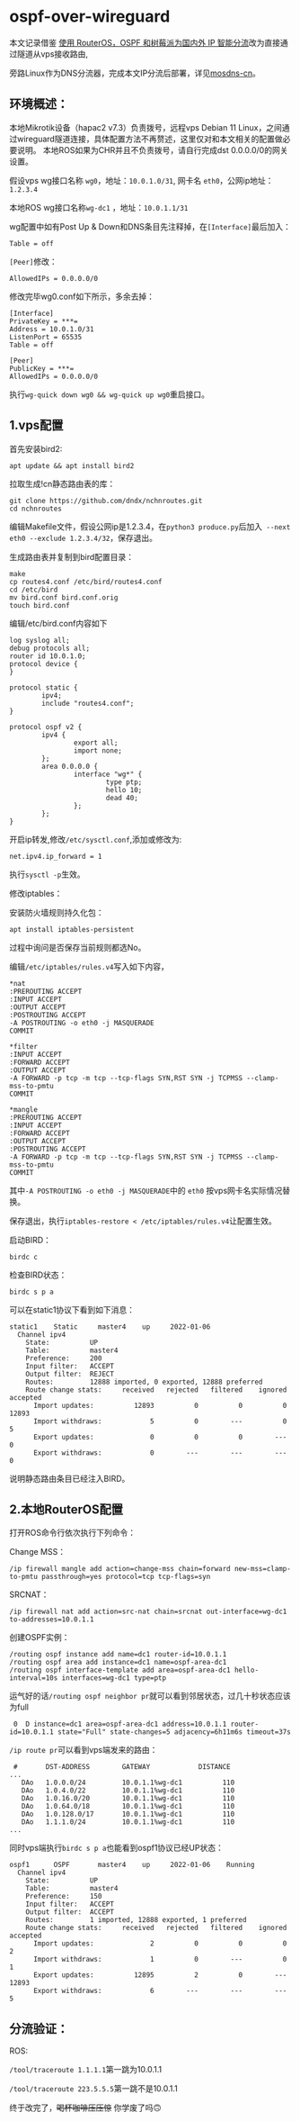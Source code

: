# ospf-over-wireguard

本文记录借鉴 [使用 RouterOS，OSPF 和树莓派为国内外 IP 智能分流](https://idndx.com/use-routeros0-and-raspberry-pi-to-create-split-routing-for-different-ip-ranges/)改为直接通过隧道从vps接收路由,

旁路Linux作为DNS分流器，完成本文IP分流后部署，详见[mosdns-cn](https://github.com/allanchen2019/mosdns-cn-debian-install)。

## 环境概述：

本地Mikrotik设备（hapac2 v7.3）负责拨号，远程vps Debian 11 Linux，之间通过wireguard隧道连接，具体配置方法不再赘述，这里仅对和本文相关的配置做必要说明。
本地ROS如果为CHR并且不负责拨号，请自行完成dst 0.0.0.0/0的网关设置。

假设vps wg接口名称 `wg0`，地址：`10.0.1.0/31`,
网卡名 `eth0`，公网ip地址：`1.2.3.4`

本地ROS wg接口名称`wg-dc1` ，地址：`10.0.1.1/31`

wg配置中如有Post Up & Down和DNS条目先注释掉，在`[Interface]`最后加入：

`Table = off`

`[Peer]`修改：

`AllowedIPs = 0.0.0.0/0`

修改完毕wg0.conf如下所示，多余去掉：

```
[Interface]
PrivateKey = ***=
Address = 10.0.1.0/31
ListenPort = 65535
Table = off

[Peer]
PublicKey = ***=
AllowedIPs = 0.0.0.0/0
```

执行`wg-quick down wg0 && wg-quick up wg0`重启接口。

## 1.vps配置

首先安装bird2:

`apt update && apt install bird2`

拉取生成!cn静态路由表的库：
```
git clone https://github.com/dndx/nchnroutes.git
cd nchnroutes
```
编辑Makefile文件，假设公网ip是1.2.3.4，在`python3 produce.py`后加入` --next eth0 --exclude 1.2.3.4/32`，保存退出。

生成路由表并复制到bird配置目录：
```
make
cp routes4.conf /etc/bird/routes4.conf
cd /etc/bird
mv bird.conf bird.conf.orig
touch bird.conf
```
编辑/etc/bird.conf内容如下
```
log syslog all;
debug protocols all;
router id 10.0.1.0;
protocol device {
}

protocol static {
        ipv4;
        include "routes4.conf";
}

protocol ospf v2 {
        ipv4 {
                export all;
                import none;
        };
        area 0.0.0.0 {
                interface "wg*" {
                        type ptp;
                        hello 10;
                        dead 40;
                };
        };
}
```

开启ip转发,修改`/etc/sysctl.conf`,添加或修改为:

`net.ipv4.ip_forward = 1`

执行`sysctl -p`生效。

修改iptables：

安装防火墙规则持久化包：

`apt install iptables-persistent`

过程中询问是否保存当前规则都选No。


编辑`/etc/iptables/rules.v4`写入如下内容，

```
*nat
:PREROUTING ACCEPT
:INPUT ACCEPT
:OUTPUT ACCEPT
:POSTROUTING ACCEPT
-A POSTROUTING -o eth0 -j MASQUERADE
COMMIT

*filter
:INPUT ACCEPT
:FORWARD ACCEPT
:OUTPUT ACCEPT
-A FORWARD -p tcp -m tcp --tcp-flags SYN,RST SYN -j TCPMSS --clamp-mss-to-pmtu
COMMIT

*mangle
:PREROUTING ACCEPT
:INPUT ACCEPT
:FORWARD ACCEPT
:OUTPUT ACCEPT
:POSTROUTING ACCEPT
-A FORWARD -p tcp -m tcp --tcp-flags SYN,RST SYN -j TCPMSS --clamp-mss-to-pmtu
COMMIT
```
其中`-A POSTROUTING -o eth0 -j MASQUERADE`中的 `eth0` 按vps网卡名实际情况替换。

保存退出，执行`iptables-restore < /etc/iptables/rules.v4`让配置生效。

启动BIRD：

`birdc c`

检查BIRD状态：

`birdc s p a`

可以在static1协议下看到如下消息：

```
static1    Static     master4    up     2022-01-06
  Channel ipv4
    State:          UP
    Table:          master4
    Preference:     200
    Input filter:   ACCEPT
    Output filter:  REJECT
    Routes:         12888 imported, 0 exported, 12888 preferred
    Route change stats:     received   rejected   filtered    ignored   accepted
      Import updates:          12893          0          0          0      12893
      Import withdraws:            5          0        ---          0          5
      Export updates:              0          0          0        ---          0
      Export withdraws:            0        ---        ---        ---          0
```
说明静态路由条目已经注入BIRD。

## 2.本地RouterOS配置

打开ROS命令行依次执行下列命令：

Change MSS：
```
/ip firewall mangle add action=change-mss chain=forward new-mss=clamp-to-pmtu passthrough=yes protocol=tcp tcp-flags=syn
```
SRCNAT：

`/ip firewall nat add action=src-nat chain=srcnat out-interface=wg-dc1 to-addresses=10.0.1.1`

创建OSPF实例：
```
/routing ospf instance add name=dc1 router-id=10.0.1.1
/routing ospf area add instance=dc1 name=ospf-area-dc1
/routing ospf interface-template add area=ospf-area-dc1 hello-interval=10s interfaces=wg-dc1 type=ptp
```

运气好的话`/routing ospf neighbor pr`就可以看到邻居状态，过几十秒状态应该为full

` 0  D instance=dc1 area=ospf-area-dc1 address=10.0.1.1 router-id=10.0.1.1 state="Full" state-changes=5 adjacency=6h11m6s timeout=37s`

`/ip route pr`可以看到vps端发来的路由：

```
 #       DST-ADDRESS        GATEWAY            DISTANCE
...
   DAo   1.0.0.0/24         10.0.1.1%wg-dc1          110
   DAo   1.0.4.0/22         10.0.1.1%wg-dc1          110
   DAo   1.0.16.0/20        10.0.1.1%wg-dc1          110
   DAo   1.0.64.0/18        10.0.1.1%wg-dc1          110
   DAo   1.0.128.0/17       10.0.1.1%wg-dc1          110
   DAo   1.1.1.0/24         10.0.1.1%wg-dc1          110
...
```
同时vps端执行`birdc s p a`也能看到ospf1协议已经UP状态：
```
ospf1      OSPF       master4    up     2022-01-06    Running
  Channel ipv4
    State:          UP
    Table:          master4
    Preference:     150
    Input filter:   ACCEPT
    Output filter:  ACCEPT
    Routes:         1 imported, 12888 exported, 1 preferred
    Route change stats:     received   rejected   filtered    ignored   accepted
      Import updates:              2          0          0          0          2
      Import withdraws:            1          0        ---          0          1
      Export updates:          12895          2          0        ---      12893
      Export withdraws:            6        ---        ---        ---          5
```

## 分流验证：

ROS:

`/tool/traceroute 1.1.1.1`第一跳为10.0.1.1

`/tool/traceroute 223.5.5.5`第一跳不是10.0.1.1

终于改完了，~~喝杯咖啡压压惊~~  你学废了吗:upside_down_face:
